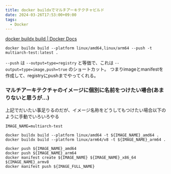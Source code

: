 ```yaml
---
title: docker buildxでマルチアーキテクチャビルド
date: 2024-03-26T17:53:00+09:00
tags:
  - Docker
---
```


[docker buildx build | Docker Docs](https://docs.docker.com/reference/cli/docker/buildx/build/)

```shell
docker buildx build --platform linux/amd64,linux/arm64 --push -t multiarch-test:latest .
```

`--push` は `--output=type=registry` と等価で、これは `--output=type=image,push=true` のショートカット。
つまりimageとmanifestを作成して、registryにpushまでやってくれる。

### マルチアーキテクチャのイメージに個別に名前をつけたい場合(あまりないと思うが…)

上記でだいたい事足りるのだが、イメージ名称をどうしてもつけたい場合以下のように手動でいろいろやる

```shell
IMAGE_NAME=multiarch-test

docker buildx build --platform linux/amd64 -t ${IMAGE_NAME}_amd64 .
docker buildx build --platform linux/arm64/v8 -t ${IMAGE_NAME}_arm64 .

docker push ${IMAGE_NAME}_amd64
docker push ${IMAGE_NAME}_arm64
docker manifest create ${IMAGE_NAME} ${IMAGE_NAME}_x86_64 ${IMAGE_NAME}_armv8
docker manifest push ${IMAGE_FULL_NAME}
```